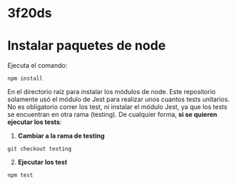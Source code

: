 # 3f20ds

# Instalar paquetes de node
Ejecuta el comando:
```
npm install
```
En el directorio raíz para instalar los módulos de node.
Este repositorio solamente usó el módulo de Jest para realizar unos cuantos tests unitarios. No es obligatorio correr los test, ni instalar el módulo Jest, ya que los tests se encuentran en otra rama (testing). De cualquier forma, **si se quieren ejecutar los tests**:
1. **Cambiar a la rama de testing**
```
git checkout testing
```
2. **Ejecutar los test**
```
npm test
```
